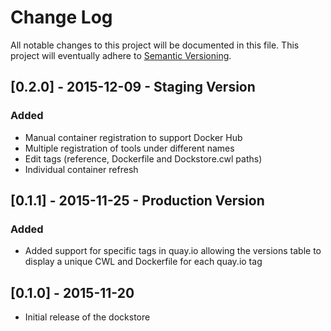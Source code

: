 # Change Log
All notable changes to this project will be documented in this file.
This project will eventually adhere to [Semantic Versioning](http://semver.org/).

## [0.2.0] - 2015-12-09 - Staging Version
### Added
- Manual container registration to support Docker Hub
- Multiple registration of tools under different names
- Edit tags (reference, Dockerfile and Dockstore.cwl paths)
- Individual container refresh

## [0.1.1] - 2015-11-25 - Production Version
### Added
- Added support for specific tags in quay.io allowing the versions table to display a unique CWL and Dockerfile for each quay.io tag

## [0.1.0] - 2015-11-20
- Initial release of the dockstore 
